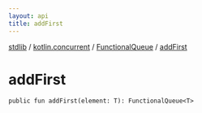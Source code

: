 ```yaml
---
layout: api
title: addFirst
---
```

[stdlib](../../index.html) / [kotlin.concurrent](../index.html) / [FunctionalQueue](index.html) / [addFirst](addFirst.html)

# addFirst

```
public fun addFirst(element: T): FunctionalQueue<T>
```
